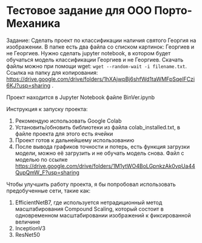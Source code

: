 # Тестовое задание для ООО Порто-Механика

Задание: Сделать проект по классификации наличия святого Георгия на изображении. В папке есть два файла со списком картинок: Георгиев и не Георгиев. Нужно сделать jupyter notebook, в котором будет обучаться модель классификации Георгиев и не Георгиев. Скачать файлы можно при помощи wget: `wget --random-wait -i filename.txt`. Ссылка на папку для копирования: https://drive.google.com/drive/folders/1hXAjwpBj6shfWd1taWMFpSqelFCzi6KJ?usp=sharing .

Проект находится в Jupyter Notebook файле BinVer.ipynb

Инструкция к запуску проекта:
1. Рекомендую использовать Google Colab
2. Установить/обновить библиотеки из файла colab_installed.txt, в файле проекта для этого есть ячейки
3. Проект готов к дальнейшему использованию
4. После вывода графиков точности и потерь, есть функция загрузки модели, можно её загрузить и не обучать модель снова. Файл с моделью по ссылке https://drive.google.com/drive/folders/1M1ytWO4BoLGpnkzAk0vpUa44QupQmW_F?usp=sharing


Чтобы улучшить работу проекта, я бы попробовал использовать предобученные сети, такие как:

1. EfficientNetB7, где используется нетрадиционный метод масштабирования Compound Scaling, который состоит в одновременном масштабировании изображений к фиксированной величине 
2. InceptionV3
3. ResNet50


